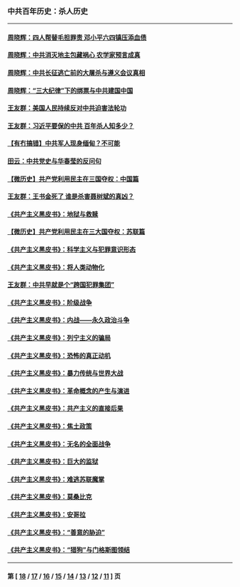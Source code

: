 ### 中共百年历史：杀人历史
---
#### [周晓辉：四人帮替毛担罪责 邓小平六四镇压添血债](../../pages/nf1176106/n12996229.md?06060430) 
#### [周晓辉：中共消灭地主包藏祸心 农学家预言成真](../../pages/nf1176106/n12958960.md?06060430) 
#### [周晓辉：中共长征逃亡前的大屠杀与遵义会议真相](../../pages/nf1176106/n12888747.md?06060430) 
#### [周晓辉：“三大纪律”下的绑票与中共建国中国](../../pages/nf1176106/n12882305.md?06060430) 
#### [王友群：美国人民持续反对中共迫害法轮功](../../pages/nf1176106/n12849121.md?06060430) 
#### [王友群：习近平要保的中共 百年杀人知多少？](../../pages/nf1176106/n12833861.md?06060430) 
#### [【有冇搞错】中共军人现身缅甸？不可能](../../pages/nf1176106/n12773250.md?06060430) 
#### [田云：中共党史与华春莹的反问句](../../pages/nf1176106/n12765178.md?06060430) 
#### [【微历史】共产党利用民主在三国夺权：中国篇](../../pages/nf1176106/n12740955.md?06060430) 
#### [王友群：王书金死了 谁是杀害聂树斌的真凶？](../../pages/nf1176106/n12728677.md?06060430) 
#### [《共产主义黑皮书》：地狱与救赎](../../pages/nf1176106/n12705614.md?06060430) 
#### [【微历史】共产党利用民主在三大国夺权：苏联篇](../../pages/nf1176106/n12707756.md?06060430) 
#### [《共产主义黑皮书》：科学主义与犯罪意识形态](../../pages/nf1176106/n12700684.md?06060430) 
#### [《共产主义黑皮书》：将人类动物化](../../pages/nf1176106/n12696212.md?06060430) 
#### [王友群：中共早就是个“跨国犯罪集团”](../../pages/nf1176106/n12696339.md?06060430) 
#### [《共产主义黑皮书》：阶级战争](../../pages/nf1176106/n12690702.md?06060430) 
#### [《共产主义黑皮书》：内战——永久政治斗争](../../pages/nf1176106/n12685891.md?06060430) 
#### [《共产主义黑皮书》：列宁主义的骗局](../../pages/nf1176106/n12671223.md?06060430) 
#### [《共产主义黑皮书》：恐怖的真正动机](../../pages/nf1176106/n12666294.md?06060430) 
#### [《共产主义黑皮书》：暴力传统与世界大战](../../pages/nf1176106/n12660322.md?06060430) 
#### [《共产主义黑皮书》：革命概念的产生与演进](../../pages/nf1176106/n12655045.md?06060430) 
#### [《共产主义黑皮书》：共产主义的直接后果](../../pages/nf1176106/n12644821.md?06060430) 
#### [《共产主义黑皮书》：焦土政策](../../pages/nf1176106/n12640254.md?06060430) 
#### [《共产主义黑皮书》：无名的全面战争](../../pages/nf1176106/n12633845.md?06060430) 
#### [《共产主义黑皮书》：巨大的监狱](../../pages/nf1176106/n12623116.md?06060430) 
#### [《共产主义黑皮书》：难逃苏联魔掌](../../pages/nf1176106/n12613254.md?06060430) 
#### [《共产主义黑皮书》：莫桑比克](../../pages/nf1176106/n12596409.md?06060430) 
#### [《共产主义黑皮书》：安哥拉](../../pages/nf1176106/n12585438.md?06060430) 
#### [《共产主义黑皮书》：“善意的胁迫”](../../pages/nf1176106/n12575454.md?06060430) 
#### [《共产主义黑皮书》：“猎狗”与门格斯图领结](../../pages/nf1176106/n12570100.md?06060430) 

---
#### 第 [ [18](./18.md?06060430) / [17](./17.md?06060430) / [16](./16.md?06060430) / [15](./15.md?06060430) / [14](./14.md?06060430) / [13](./13.md?06060430) / [12](./12.md?06060430) / [11](./11.md?06060430) ] 页
